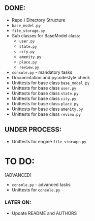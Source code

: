 ## DONE:
* Repo / Directory Structure
* `base_model.py`
* `file_storage.py`
* Sub classes for BaseModel class:
	- `user.py`
	- `state.py`
	- `city.py`
	- `amenity.py`
	- `place.py`
	- `review.py`
* `console.py` - mandatory tasks
* Documintation and pycodestyle check
* Unittests for base class `base_model.py`
* Unittests for base class `user.py`
* Unittests for base class `state.py`
* Unittests for base class `city.py`
* Unittests for base class `place.py`
* Unittests for base class `amenity.py`
* Unittests for base class `review.py`

## UNDER PROCESS:
* Unittests for engine `file_storage.py`

# TO DO:
[ADVANCED]
* `console.py` - advanced tasks
* Unittests for `console.py`

### LATER ON:
* Update README and AUTHORS
